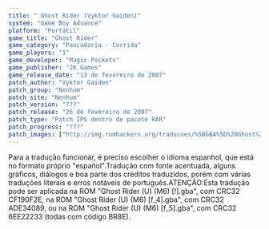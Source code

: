 ```yaml
---
title: " Ghost Rider (Vyktor Gaiden)"
system: "Game Boy Advance"
platform: "Portátil"
game_title: "Ghost Rider"
game_category: "Pancadaria - Corrida"
game_players: "1"
game_developer: "Magic Pockets"
game_publisher: "2K Games"
game_release_date: "13 de fevereiro de 2007"
patch_author: "Vyktor Gaiden"
patch_group: "Nenhum"
patch_site: "Nenhum"
patch_version: "???"
patch_release: "26 de fevereiro de 2007"
patch_type: "Patch IPS dentro de pacote RAR"
patch_progress: "???"
patch_images: ["http://img.romhackers.org/traducoes/%5BGBA%5D%20Ghost%20Rider%20-%20Vyktor%20Gaiden%20-%201.png","http://img.romhackers.org/traducoes/%5BGBA%5D%20Ghost%20Rider%20-%20Vyktor%20Gaiden%20-%202.png","http://img.romhackers.org/traducoes/%5BGBA%5D%20Ghost%20Rider%20-%20Vyktor%20Gaiden%20-%203.png"]
---
```

Para a tradução funcionar, é preciso escolher o idioma espanhol, que está no formato próprio "español".Tradução com fonte acentuada, alguns gráficos, diálogos e boa parte dos créditos traduzidos, porém com várias traduções literais e erros notáveis de português.ATENÇÃO:Esta tradução pode ser aplicada na ROM "Ghost Rider (U) (M6) [!].gba", com CRC32 CF190F2E, na ROM "Ghost Rider (U) (M6) [f_4].gba", com CRC32 ADE34089, ou na ROM "Ghost Rider (U) (M6) [f_5].gba", com CRC32 6EE22233 (todas com código BR8E).